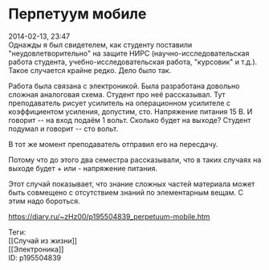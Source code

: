 Перпетуум мобиле
=================

   
 2014-02-13, 23:47   
  Однажды я был свидетелем, как студенту поставили "неудовлетворительно" на защите НИРС (научно-исследовательская работа студента, учебно-исследовательская работа, "курсовик" и т.д.). Такое случается крайне редко. Дело было так.   
   
 Работа была связана с электроникой. Была разработана довольно сложная аналоговая схема. Студент про неё рассказывал. Тут преподаватель рисует усилитель на операционном усилителе с коэффициентом усиления, допустим, сто. Напряжение питания 15 В. И говорит -- на вход подаём 1 вольт. Сколько будет на выходе? Студент подумал и говорит -- сто вольт.   
   
 В тот же момент преподаватель отправил его на пересдачу.   
   
 Потому что до этого два семестра рассказывали, что в таких случаях на выходе будет + или - напряжение питания.   
   
 Этот случай показывает, что знание сложных частей материала может быть совмещено с отсутствием знаний по элементарным вещам. С этим надо бороться.   
    
 <https://diary.ru/~zHz00/p195504839_perpetuum-mobile.htm>   
   
 Теги:   
 [[Случай из жизни]]   
 [[Электроника]]   
 ID: p195504839